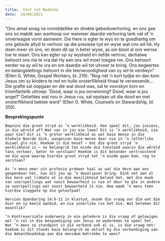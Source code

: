 ```yaml
---
title:  Stof tot Nadenke
date:  24/09/2021
---
```


“Ons almal smag na onmiddellike en direkte gebedsverhoring, en ons gee ons so maklik aan wanhoop oor wanneer daardie verhoring lank vat of ’n onverwagse vorm aanneem. Die Here is egter te wys en te goedhartig om ons gebede altyd te verhoor op die presiese tyd en wyse wat ons wil hê. Hy doen meer vir ons, en doen dit op ’n beter wyse, as om bloot al ons wense toe te staan. Ons kan egter op sy wysheid en liefde vertrou, derhalwe behoort ons nie te vra dat Hy aan ons wil moet toegee nie. Ons behoort eerder na sy wil te vra en om daardie wil tot uitvoer te bring. Ons begeertes en belangstellings behoort in die teenwoordigheid van sy wil te verdwyn” (Ellen G. White, Gospel Workers, bl. 219). “Nog net ’n kort tydjie en dan kom Jesus om sy kinders te red en hulle onsterflikheid finaal te verwesenlik… Die grafte sal oopgaan en dié wat dood was, sal te voorskyn kom en triomfantelik uitroep: ‘Dood, waar is jou oorwinning? Dood, waar is jou angel?’ Geliefdes wat nou in Jesus rus, sal opstaan uit die dood en met onsterflikheid beklee word” (Ellen G. White, Counsels on Stewardship, bl. 350).

**Besprekingspunte**

`Bepeins die groot stryd as ’n werklikheid. Hoe speel dit, jou insiens, in die wêreld af? Wat van in jou eie lewe? Dit is ’n werklikheid, nie waar nie? Dit is ’n groter werklikheid as wat baie mense in die Globale Noorde dink, aangesien baie mense daar nie in ’n letterlike duiwel glo nie. Hoekom is dié besef – dat die groot stryd ’n werklikheid is – so belangrik ten einde die toestand waarin die wêreld tans verkeer, beter te verstaan? Hoekom is dit besonder vertroostend om die wyse waarop hierdie groot stryd tot ’n einde gaan kom, reg te verstaan?`

`As ’n mens meer uit profesie probeer haal as wat die Here aan ons geopenbaar het, kan dit jou op ’n dwaalspoor bring. Dink net aan al die kere wat lidmate al in die moeilikheid beland het, met die maak van voorspellings wat nooit bewaarheid is nie of deur te glo in andere se voorspellings wat nooit bewaarheid is nie. Hoe waak ’n mens teen hierdie slaggate op die geloofpad?`

`Hersien Openbaring 14:9-11 in klastyd, asook die vraag oor dié wat die dier en sy beeld aanbid, en nie innerlike rus het nie. Wat beteken dit moontlik?`

`’n Kontroversiële onderwerp in eie geledere is die vraag of gelowiges wel ’n rol in die bespoediging van Jesus se wederkoms te speel het. Wat ’n mens se standpunt in dié verband ook al is, is die vraag net: hoekom is dit steeds baie belangrik om aktief by die verkondiging van die Adventboodskap aan die mensdom betrokke te wees?`
